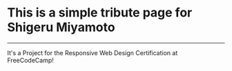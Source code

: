 <h1>This is a simple tribute page for Shigeru Miyamoto</h1>
<hr>
<p>It's a Project for the Responsive Web Design Certification at FreeCodeCamp!</p>



